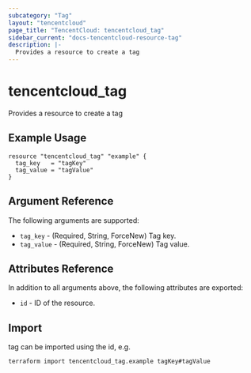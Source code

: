 ```yaml
---
subcategory: "Tag"
layout: "tencentcloud"
page_title: "TencentCloud: tencentcloud_tag"
sidebar_current: "docs-tencentcloud-resource-tag"
description: |-
  Provides a resource to create a tag
---
```


# tencentcloud_tag

Provides a resource to create a tag

## Example Usage

```hcl
resource "tencentcloud_tag" "example" {
  tag_key   = "tagKey"
  tag_value = "tagValue"
}
```

## Argument Reference

The following arguments are supported:

* `tag_key` - (Required, String, ForceNew) Tag key.
* `tag_value` - (Required, String, ForceNew) Tag value.

## Attributes Reference

In addition to all arguments above, the following attributes are exported:

* `id` - ID of the resource.




## Import

tag can be imported using the id, e.g.

```
terraform import tencentcloud_tag.example tagKey#tagValue
```

